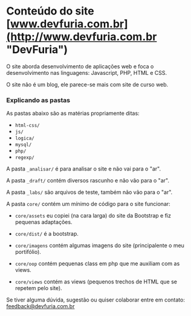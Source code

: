 Conteúdo do site [www.devfuria.com.br](http://www.devfuria.com.br "DevFuria")
=====


O site aborda desenvolvimento de aplicações web e
foca o desenvolvimento nas linguagens: Javascript, PHP, HTML e CSS.

O site não é um blog, ele parece-se mais com site de curso web.



### Explicando as pastas

As pastas abaixo são as matérias propriamente ditas:

* <code>html-css/</code>
* <code>js/</code>
* <code>logica/</code>
* <code>mysql/</code>
* <code>php/</code>
* <code>regexp/</code>


A pasta <code>_analisar/</code> é para analisar o site e não vai para o "ar".

A pasta <code>_draft/</code> contém diversos rascunho e não vão para o "ar".

A pasta <code>_labs/</code> são arquivos de teste, também não vão para o "ar".

A pasta <code>core/</code> contém um mínimo de código para o site funcionar:

* <code>core/assets</code> eu copiei (na cara larga) do site da Bootstrap e fiz pequenas adaptações.

* <code>core/dist/</code> é a bootstrap.

* <code>core/imagens</code> contém algumas imagens do site (principalente o meu portifólio).

* <code>core/oop</code> contém pequenas class em php que me auxiliam com as views.

* <code>core/views</code> contém as views (pequenos trechos de HTML que se repetem pelo site).


Se tiver alguma dúvida, sugestão ou quiser colaborar entre em contato: feedback@devfuria.com.br
